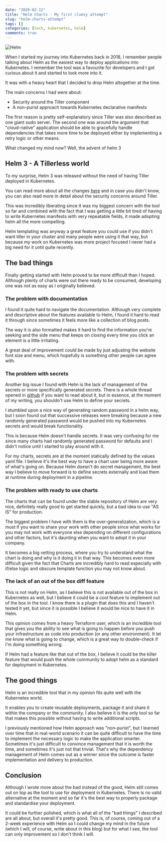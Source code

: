 ```yaml
---
date: "2020-02-12"
title: "Helm Charts - My first clumsy attempt"
slug: "helm-charts-attempt"
tags: []
categories: [tech, kubernetes, helm]
comments: true
---
```


![Helm](/images/helm.png)

When I started my journey into Kubernetes back in 2018, I remember people talking about Helm as the easiest way to deploy applications into Kubernetes. I remember the tool was a favourite for developers and I got curious about it and started to look more into it.

It was with a heavy heart that I decided to drop Helm altogether at the time. 

The main concerns I had were about:
- Security around the Tiller component
- A non-purist approach towards Kubernetes declarative manifests

The first reason is pretty self-explanatory since Tiller was also described as one giant sudo server. The second one was around the argument that "cloud-native" application should be able to gracefully handle dependencies that takes more time to be deployed either by implementing a retry logic or other means. 

What changed my mind now? Well, the advent of helm 3

## Helm 3 - A Tillerless world

To my surprise, Helm 3 was released without the need of having Tiller deployed in Kubernetes. 

You can read more about all the changes [here](https://helm.sh/docs/faq/) and in case you didn't know, you can also read more in detail about the security concerns around Tiller.

This was incredibly liberating since it was my biggest concern with the tool so far and combined with the fact that I was getting a little bit tired of having to write Kubernetes manifests with very repeatable fields, it made adopting helm all the more compelling.

Helm templating was anyway a great feature you could use if you didn't want tiller in your cluster and many people were using it that way, but because my work on Kubernetes was more project focused I never had a big need for it until quite recently.

## The bad things

Finally getting started with Helm proved to be more difficult than I hoped.
Although plenty of charts were out there ready to be consumed, developing one was not as easy as I originally believed.

### The problem with documentation

I found it quite hard to navigate the documentation. Although very complete and descriptive about the features available to Helm, I found it hard to read it through since sometimes it feels more like a collection of blog posts.

The way it is also formatted makes it hard to find the information you're seeking and the side menu that keeps on closing every time you click an element is a little irritating. 

A great deal of improvement could be made by just adjusting the website font size and menu, which hopefully is something other people can agree with.

### The problem with secrets

Another big issue I found with Helm is the lack of management of the secrets or more specifically generated secrets. There is a whole thread opened in [github](https://github.com/helm/charts/issues/5167) if you want to read about it, but in essence, at the moment of my writing, you shouldn't use Helm to define your secrets.

I stumbled upon a nice way of generating random password in a helm way, but I soon found out that successive releases were breaking because a new randomly generated password would be pushed into my Kubernetes secrets and would break functionality.

This is because Helm doesn't handle secrets. It was very confusing for me since many charts had randomly generated password for defaults and I didn't notice until I started to play around with it. 

For my charts, secrets are at the moment statically defined by the values yaml file. I believe it's the best way to have a chart user being more aware of what's going on. Because Helm doesn't do secret management, the best way I believe to move forward is to define secrets externally and load them at runtime during deployment in a pipeline.

### The problem with ready to use charts

The charts that can be found under the stable repository of Helm are very nice, definitely really good to get started quickly, but a bad idea to use "AS IS" for production.

The biggest problem I have with them is the over-generalization, which is a must if you want to share your work with other people since what works for you may not work with everyone else depending on different configurations and other factors, but it's daunting when you want to adopt it in your company.

It becomes a big vetting process, where you try to understand what the chart is doing and why is it doing it in that way. This becomes even more difficult given the fact that Charts are incredibly hard to read especially with if/else logic and obscure template function you may not know about.

### The lack of an out of the box diff feature

This is not really on Helm, as I believe this is not available out of the box in Kubernetes as well, but I believe it could be a cool feature to implement out of the box in the tool. I know there is a plugin that does this and I haven't tested it yet, but since it is possible I believe it would be nice to have it in Helm.

This opinion comes from a heavy Terraform user, which is an incredible tool that gives you the ability to see what is going to happen before you push your infrastructure as code into production (or any other environment). It let me know what is going to change, which is a great way to double-check if I'm doing something wrong. 

If Helm had a feature like that out of the box, I believe it could be the killer feature that would push the whole community to adopt helm as a standard for deployment in Kubernetes.

## The good things 

Helm is an incredible tool that in my opinion fits quite well with the Kubernetes world.

It enables you to create reusable deployments, package it and share it within the company or the community. I also believe it is the only tool so far that makes this possible without having to write additional scripts.

I previously mentioned how Helm approach was "non-purist", but I learned over time that in real-world scenario it can be quite difficult to have the time to implement the necessary logic to make the application smarter. Sometimes it's just difficult to convince management that it is worth the time, and sometimes it's just not that trivial. That's why the dependency management of Helm comes out as a winner since the outcome is faster implementation and delivery to production.


## Conclusion

Although I wrote more about the bad instead of the good, Helm still comes out on top as the tool to use for deployment in Kubernetes. There is no valid alternative at the moment and so far it's the best way to properly package and standardise your deployment.

It could be further polished, which is what all of the "bad things" I described are all about, but overall it's pretty good.
This is, of course, coming out of a 2-week experience with Helm so I could change my mind in the future (which I will, of course, write about in this blog) but for what I see, the tool can only improvement so I don't think I will.